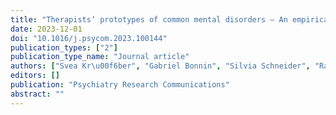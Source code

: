 ```yaml
---
title: "Therapists’ prototypes of common mental disorders – An empirical identification"
date: 2023-12-01
doi: "10.1016/j.psycom.2023.100144"
publication_types: ["2"]
publication_type_name: "Journal article"
authors: ["Svea Kr\u00f6ber", "Gabriel Bonnin", "Silvia Schneider", "Raphael Merz", "Gerrit Hirschfeld", "Katrin H\u00f6tzel", "Merle Lewer", "Ruth von Brachel"]
editors: []
publication: "Psychiatry Research Communications"
abstract: ""
---
```

